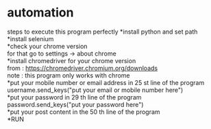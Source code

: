 # automation
steps to execute this program perfectly 
*install python and set path <br>
*install selenium <br>
*check your chrome version  <br>
  for that go to settings -> about chrome <br>
*install chromedriver for your chrome version <br>
from : https://chromedriver.chromium.org/downloads <br>
note : this program only works with chrome   <br>
*put your mobile number or email address in 25 st line of the program <br>
username.send_keys("put your email or mobile number here") <br>
*put your password in 29 th line of the program <br>
password.send_keys("put your password here") <br>
*put your post content in the 50 th line of the program <br>
*RUN
